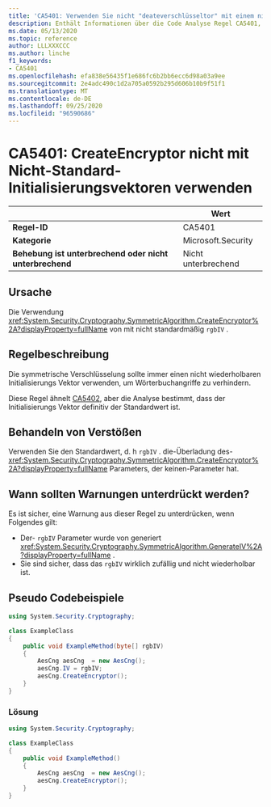 ```yaml
---
title: 'CA5401: Verwenden Sie nicht "deateverschlüsseltor" mit einem nicht standardmäßigen IV (Code Analyse).'
description: Enthält Informationen über die Code Analyse Regel CA5401, einschließlich der Gründe, der Behebung von Verstößen und der Zeit, zu der Sie unterdrückt werden soll.
ms.date: 05/13/2020
ms.topic: reference
author: LLLXXXCCC
ms.author: linche
f1_keywords:
- CA5401
ms.openlocfilehash: efa838e56435f1e686fc6b2bb6ecc6d98a03a9ee
ms.sourcegitcommit: 2e4adc490c1d2a705a0592b295d606b10b9f51f1
ms.translationtype: MT
ms.contentlocale: de-DE
ms.lasthandoff: 09/25/2020
ms.locfileid: "96590686"
---
```

# <a name="ca5401-do-not-use-createencryptor-with-non-default-iv"></a>CA5401: CreateEncryptor nicht mit Nicht-Standard-Initialisierungsvektoren verwenden

| | Wert |
|-|-|
| **Regel-ID** |CA5401|
| **Kategorie** |Microsoft.Security|
| **Behebung ist unterbrechend oder nicht unterbrechend** |Nicht unterbrechend|

## <a name="cause"></a>Ursache

Die Verwendung <xref:System.Security.Cryptography.SymmetricAlgorithm.CreateEncryptor%2A?displayProperty=fullName> von mit nicht standardmäßig `rgbIV` .

## <a name="rule-description"></a>Regelbeschreibung

Die symmetrische Verschlüsselung sollte immer einen nicht wiederholbaren Initialisierungs Vektor verwenden, um Wörterbuchangriffe zu verhindern.

Diese Regel ähnelt [CA5402](ca5402.md), aber die Analyse bestimmt, dass der Initialisierungs Vektor definitiv der Standardwert ist.

## <a name="how-to-fix-violations"></a>Behandeln von Verstößen

Verwenden Sie den Standardwert, d. h `rgbIV` . die-Überladung des- <xref:System.Security.Cryptography.SymmetricAlgorithm.CreateEncryptor%2A?displayProperty=fullName> Parameters, der keinen-Parameter hat.

## <a name="when-to-suppress-warnings"></a>Wann sollten Warnungen unterdrückt werden?

Es ist sicher, eine Warnung aus dieser Regel zu unterdrücken, wenn Folgendes gilt:

- Der- `rgbIV` Parameter wurde von generiert <xref:System.Security.Cryptography.SymmetricAlgorithm.GenerateIV%2A?displayProperty=fullName> .
- Sie sind sicher, dass das `rgbIV` wirklich zufällig und nicht wiederholbar ist.

## <a name="pseudo-code-examples"></a>Pseudo Codebeispiele

```csharp
using System.Security.Cryptography;

class ExampleClass
{
    public void ExampleMethod(byte[] rgbIV)
    {
        AesCng aesCng  = new AesCng();
        aesCng.IV = rgbIV;
        aesCng.CreateEncryptor();
    }
}
```

### <a name="solution"></a>Lösung

```csharp
using System.Security.Cryptography;

class ExampleClass
{
    public void ExampleMethod()
    {
        AesCng aesCng  = new AesCng();
        aesCng.CreateEncryptor();
    }
}
```
